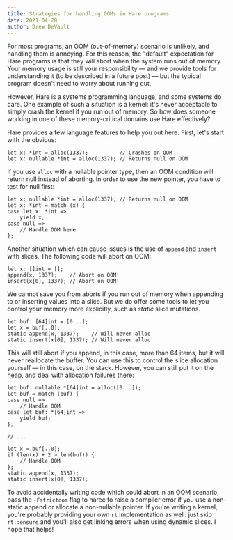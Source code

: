 ```yaml
---
title: Strategies for handling OOMs in Hare programs
date: 2021-04-28
author: Drew DeVault
---
```


For most programs, an OOM (out-of-memory) scenario is unlikely, and handling
them is annoying. For this reason, the "default" expectation for Hare programs
is that they will abort when the system runs out of memory. Your memory usage is
still your responsibility &mdash; and we provide tools for understanding it (to
be described in a future post) &mdash; but the typical program doesn't need to
worry about running out.

However, Hare is a systems programming language, and some systems do care. One
example of such a situation is a kernel: it's never acceptable to simply crash
the kernel if you run out of memory. So how does someone working in one of these
memory-critical domains use Hare effectively?

Hare provides a few language features to help you out here. First, let's start
with the obvious:

```hare
let x: *int = alloc(1337);          // Crashes on OOM
let x: nullable *int = alloc(1337); // Returns null on OOM
```

If you use `alloc` with a nullable pointer type, then an OOM condition will
return null instead of aborting. In order to use the new pointer, you have to
test for null first:

```hare
let x: nullable *int = alloc(1337); // Returns null on OOM
let x: *int = match (x) {
case let x: *int =>
	yield x;
case null =>
	// Handle OOM here
};
```

Another situation which can cause issues is the use of `append` and `insert`
with slices. The following code will abort on OOM:

```hare
let x: []int = [];
append(x, 1337);    // Abort on OOM!
insert(x[0], 1337); // Abort on OOM!
```

We cannot save you from aborts if you run out of memory when appending to or
inserting values into a slice. But we do offer some tools to let you control
your memory more explicitly, such as *static* slice mutations.

```hare
let buf: [64]int = [0...];
let x = buf[..0];
static append(x, 1337);    // Will never alloc
static insert(x[0], 1337); // Will never alloc
```

This will still abort if you append, in this case, more than 64 items, but it
will never reallocate the buffer. You can use this to control the slice
allocation yourself &mdash; in this case, on the stack. However, you can still
put it on the heap, and deal with allocation failures there:

```hare
let buf: nullable *[64]int = alloc([0...]);
let buf = match (buf) {
case null =>
	// Handle OOM
case let buf: *[64]int =>
	yield buf;
};

// ...

let x = buf[..0];
if (len(x) + 2 > len(buf)) {
	// Handle OOM
};
static append(x, 1337);
static insert(x[0], 1337);
```

To avoid accidentally writing code which could abort in an OOM scenario, pass
the `-Fstrictoom` flag to harec to raise a compiler error if you use a
non-static append or allocate a non-nullable pointer. If you're writing a
kernel, you're probably providing your own `rt` implementation as well: just
skip `rt::ensure` and you'll also get linking errors when using dynamic slices.
I hope that helps!
